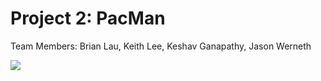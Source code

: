 # Project 2: PacMan
Team Members: Brian Lau, Keith Lee, Keshav Ganapathy, Jason Werneth

<img src="Team10/Projects/P2/documentation/PacMan Game Over.png"/>
